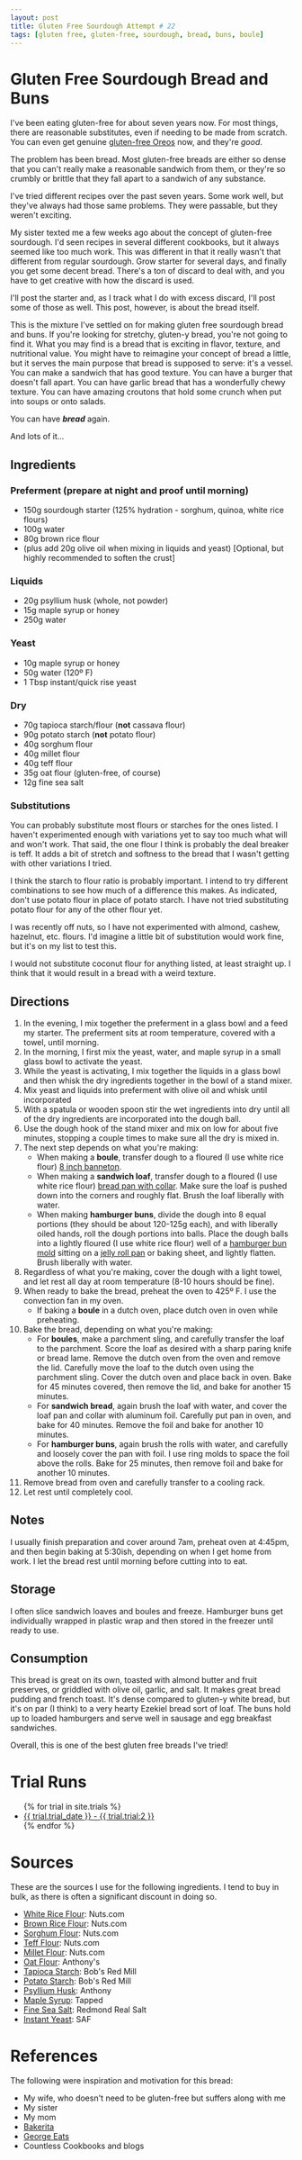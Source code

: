 ```yaml
---
layout: post
title: Gluten Free Sourdough Attempt # 22
tags: [gluten free, gluten-free, sourdough, bread, buns, boule]
---
```

# Gluten Free Sourdough Bread and Buns
I've been eating gluten-free for about seven years now. For most things, there are reasonable substitutes, even if needing to be made from scratch. You can even get genuine [gluten-free Oreos](https://www.oreo.com/oreo-cookies/gluten-free) now, and they're *good*.

The problem has been bread. Most gluten-free breads are either so dense that you can't really make a reasonable sandwich from them, or they're so crumbly or brittle that they fall apart to a sandwich of any substance.

I've tried different recipes over the past seven years. Some work well, but they've always had those same problems. They were passable, but they weren't exciting. 

My sister texted me a few weeks ago about the concept of gluten-free sourdough. I'd seen recipes in several different cookbooks, but it always seemed like too much work. This was different in that it really wasn't that different from regular sourdough. Grow starter for several days, and finally you get some decent bread. There's a ton of discard to deal with, and you have to get creative with how the discard is used. 

I'll post the starter and, as I track what I do with excess discard, I'll post some of those as well. This post, however, is about the bread itself.

This is the mixture I've settled on for making gluten free sourdough bread and buns. If you're looking for stretchy, gluten-y bread, you're not going to find it. What you may find is a bread that is exciting in flavor, texture, and nutritional value. You might have to reimagine your concept of bread a little, but it serves the main purpose that bread is supposed to serve: it's a vessel. You can make a sandwich that has good texture. You can have a burger that doesn't fall apart. You can have garlic bread that has a wonderfully chewy texture. You can have amazing croutons that hold some crunch when put into soups or onto salads.

You can have ***bread*** again. 

And lots of it...

## Ingredients

### Preferment (prepare at night and proof until morning)
- 150g sourdough starter (125% hydration - sorghum, quinoa, white rice flours)
- 100g water
- 80g brown rice flour
- (plus add 20g olive oil when mixing in liquids and yeast) [Optional, but highly recommended to soften the crust]

### Liquids
- 20g psyllium husk (whole, not powder)
- 15g maple syrup or honey
- 250g water

### Yeast
- 10g maple syrup or honey
- 50g water (120º F)
- 1 Tbsp instant/quick rise yeast

### Dry
- 70g tapioca starch/flour (**not** cassava flour)
- 90g potato starch (**not** potato flour)
- 40g sorghum flour
- 40g millet flour
- 40g teff flour
- 35g oat flour (gluten-free, of course)
- 12g fine sea salt

### Substitutions

You can probably substitute most flours or starches for the ones listed. I haven't experimented enough with variations yet to say too much what will and won't work. That said, the one flour I think is probably the deal breaker is teff. It adds a bit of stretch and softness to the bread that I wasn't getting with other variations I tried.

I think the starch to flour ratio is probably important. I intend to try different combinations to see how much of a difference this makes. As indicated, don't use potato flour in place of potato starch. I have not tried substituting potato flour for any of the other flour yet.

I was recently off nuts, so I have not experimented with almond, cashew, hazelnut, etc. flours. I'd imagine a little bit of substitution would work fine, but it's on my list to test this.

I would not substitute coconut flour for anything listed, at least straight up. I think that it would result in a bread with a weird texture.

## Directions
1. In the evening, I mix together the preferment in a glass bowl and a feed my starter. The preferment sits at room temperature, covered with a towel, until morning.
1. In the morning, I first mix the yeast, water, and maple syrup in a small glass bowl to activate the yeast. 
1. While the yeast is activating, I mix together the liquids in a glass bowl and then whisk the dry ingredients together in the bowl of a stand mixer. 
1. Mix yeast and liquids into preferment with olive oil and whisk until incorporated
1. With a spatula or wooden spoon stir the wet ingredients into dry until all of the dry ingredients are incorporated into the dough ball.
1. Use the dough hook of the stand mixer and mix on low for about five minutes, stopping a couple times to make sure all the dry is mixed in.
1. The next step depends on what you're making:
    - When making a **boule**, transfer dough to a floured (I use white rice flour) [8 inch banneton](https://www.amazon.com/gp/product/B0888DWR7Y/).
    - When making a **sandwich loaf**, transfer dough to a floured (I use white rice flour) [bread pan with collar](https://www.amazon.com/gp/product/B0130O7SP2/). Make sure the loaf is pushed down into the corners and roughly flat. Brush the loaf liberally with water.
    - When making **hamburger buns**, divide the dough into 8 equal portions (they should be about 120-125g each), and with liberally oiled hands, roll the dough portions into balls. Place the dough balls into a lightly floured (I use white rice flour) well of a [hamburger bun mold](https://www.amazon.com/gp/product/B06XQWJ5RP/) sitting on a [jelly roll pan](https://www.amazon.com/gp/product/B003YKGROG/) or baking sheet, and lightly flatten. Brush liberally with water.
1. Regardless of what you're making, cover the dough with a light towel, and let rest all day at room temperature (8-10 hours should be fine).
1. When ready to bake the bread, preheat the oven to 425º F. I use the convection fan in my oven. 
    - If baking a **boule** in a dutch oven, place dutch oven in oven while preheating.
1. Bake the bread, depending on what you're making:
    - For **boules**, make a parchment sling, and carefully transfer the loaf to the parchment. Score the loaf as desired with a sharp paring knife or bread lame. Remove the dutch oven from the oven and remove the lid. Carefully move the loaf to the dutch oven using the parchment sling. Cover the dutch oven and place back in oven. Bake for 45 minutes covered, then remove the lid, and bake for another 15 minutes.
    - For **sandwich bread**, again brush the loaf with water, and cover the loaf pan and collar with aluminum foil. Carefully put pan in oven, and bake for 40 minutes. Remove the foil and bake for another 10 minutes.
    - For **hamburger buns**, again brush the rolls with water, and carefully and loosely cover the pan with foil. I use ring molds to space the foil above the rolls. Bake for 25 minutes, then remove foil and bake for another 10 minutes.
1. Remove bread from oven and carefully transfer to a cooling rack.
1. Let rest until completely cool. 

## Notes
I usually finish preparation and cover around 7am, preheat oven at 4:45pm, and then begin baking at 5:30ish, depending on when I get home from work. I let the bread rest until morning before cutting into to eat.

## Storage
I often slice sandwich loaves and boules and freeze. Hamburger buns get individually wrapped in plastic wrap and then stored in the freezer until ready to use.

## Consumption
This bread is great on its own, toasted with almond butter and fruit preserves, or griddled with olive oil, garlic, and salt. It makes great bread pudding and french toast. It's dense compared to gluten-y white bread, but it's on par (I think) to a very hearty Ezekiel bread sort of loaf. The buns hold up to loaded hamburgers and serve well in sausage and egg breakfast sandwiches.

Overall, this is one of the best gluten free breads I've tried!

# Trial Runs

<ul>
{% for trial in site.trials %}
<li><a href="{{ trial.url }}">{{ trial.trial_date }} - {{ trial.trial:2 }}</a></li>
{% endfor %}
</ul>

# Sources
These are the sources I use for the following ingredients. I tend to buy in bulk, as there is often a significant discount in doing so. 
- [White Rice Flour](https://nuts.com/cookingbaking/rice/white-flour.html): Nuts.com
- [Brown Rice Flour](https://nuts.com/cookingbaking/rice/brown-flour.html): Nuts.com
- [Sorghum Flour](https://nuts.com/cookingbaking/flours/sweet-white-sorghum-gluten-free.html): Nuts.com
- [Teff Flour](https://nuts.com/cookingbaking/grains/teff/flour.html): Nuts.com
- [Millet Flour](https://nuts.com/cookingbaking/grains/millet/flour.html): Nuts.com
- [Oat Flour](https://www.amazon.com/gp/product/B0898N89VV/): Anthony's
- [Tapioca Starch](https://www.amazon.com/Tapioca-Bundle-Packages-Carefree-Caribou/dp/B08KXL695F/): Bob's Red Mill
- [Potato Starch](https://www.amazon.com/Bobs-Red-Mill-Packages-Unmodified/dp/B08KT1KHZ3/): Bob's Red Mill
- [Psyllium Husk](https://www.amazon.com/gp/product/B07CPJJWTH/): Anthony
- [Maple Syrup](https://www.tappedmaplesyrup.com/store/pure-maple-syrup): Tapped
- [Fine Sea Salt](https://www.amazon.com/Redmond-Real-Salt-Ancient-Unrefined/dp/B072JH92NZ/): Redmond Real Salt
- [Instant Yeast](https://www.amazon.com/gp/product/B0049WLQ30/): SAF

# References
The following were inspiration and motivation for this bread:
- My wife, who doesn't need to be gluten-free but suffers along with me
- My sister
- My mom
- [Bakerita](https://www.bakerita.com/gluten-free-sourdough-bread/)
- [George Eats](https://georgeats.com/recipes/gluten-free-sourdough-bread-recipe-vegan-fodmap-friendly/)
- Countless Cookbooks and blogs